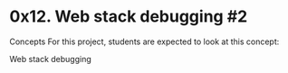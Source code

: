 # 0x12. Web stack debugging #2

Concepts
For this project, students are expected to look at this concept:

Web stack debugging